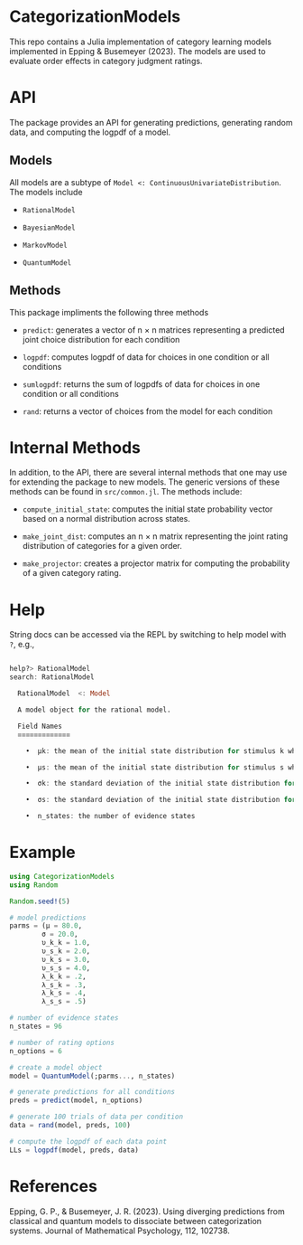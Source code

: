# CategorizationModels

This repo contains a Julia implementation of category learning models implemented in Epping & Busemeyer (2023). The models are used to evaluate order effects in category judgment ratings. 

# API

The package provides an API for generating predictions, generating random data, and computing the logpdf of a model. 

## Models

All models are a subtype of `Model <: ContinuousUnivariateDistribution`. The models include

- `RationalModel`

- `BayesianModel`

- `MarkovModel`

- `QuantumModel`

## Methods

This package impliments the following three methods

- `predict`: generates a vector of n × n matrices representing a predicted joint choice distribution 
for each condition

- `logpdf`: computes logpdf of data for choices in one condition or all conditions

- `sumlogpdf`: returns the sum of logpdfs of data for choices in one condition or all conditions

- `rand`: returns a vector of choices from the model for each condition 

# Internal Methods 

In addition, to the API, there are several internal methods that one may use for extending the package to new models. The generic versions of these methods can be found in `src/common.jl`. The methods include:

- `compute_initial_state`: computes the initial state probability vector based on a normal distribution across states. 

- `make_joint_dist`: computes an n × n matrix representing the joint rating distribution of categories for a given order. 

- `make_projector`: creates a projector matrix for computing the probability of a given category rating. 

# Help

String docs can be accessed via the REPL by switching to help model with `?`, e.g.,

```julia 

help?> RationalModel
search: RationalModel

  RationalModel  <: Model

  A model object for the rational model.

  Field Names
  ≡≡≡≡≡≡≡≡≡≡≡≡≡

    •  μk: the mean of the initial state distribution for stimulus k when k is evaluated first

    •  μs: the mean of the initial state distribution for stimulus s when s is evaluated first

    •  σk: the standard deviation of the initial state distribution for stimulus k when it is evaluated first

    •  σs: the standard deviation of the initial state distribution for stimulus s when it is evaluated first

    •  n_states: the number of evidence states

```

# Example 

```julia
using CategorizationModels
using Random 

Random.seed!(5)

# model predictions 
parms = (μ = 80.0,
        σ = 20.0,
        υ_k_k = 1.0,
        υ_s_k = 2.0,
        υ_k_s = 3.0,
        υ_s_s = 4.0,
        λ_k_k = .2,
        λ_s_k = .3,
        λ_k_s = .4,
        λ_s_s = .5)

# number of evidence states 
n_states = 96

# number of rating options 
n_options = 6

# create a model object 
model = QuantumModel(;parms..., n_states)

# generate predictions for all conditions 
preds = predict(model, n_options)

# generate 100 trials of data per condition 
data = rand(model, preds, 100)

# compute the logpdf of each data point
LLs = logpdf(model, preds, data)
```
# References

Epping, G. P., & Busemeyer, J. R. (2023). Using diverging predictions from classical and quantum models to dissociate between categorization systems. Journal of Mathematical Psychology, 112, 102738.